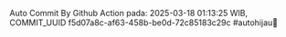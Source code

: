 Auto Commit By Github Action pada: 2025-03-18 01:13:25 WIB, COMMIT_UUID f5d07a8c-af63-458b-be0d-72c85183c29c #autohijau🗿
